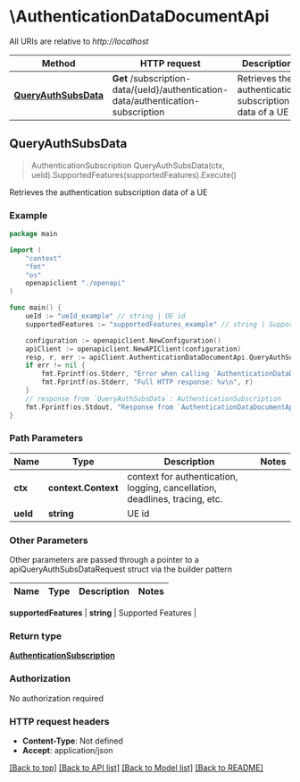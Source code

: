 # \AuthenticationDataDocumentApi

All URIs are relative to *http://localhost*

Method | HTTP request | Description
------------- | ------------- | -------------
[**QueryAuthSubsData**](AuthenticationDataDocumentApi.md#QueryAuthSubsData) | **Get** /subscription-data/{ueId}/authentication-data/authentication-subscription | Retrieves the authentication subscription data of a UE



## QueryAuthSubsData

> AuthenticationSubscription QueryAuthSubsData(ctx, ueId).SupportedFeatures(supportedFeatures).Execute()

Retrieves the authentication subscription data of a UE

### Example

```go
package main

import (
    "context"
    "fmt"
    "os"
    openapiclient "./openapi"
)

func main() {
    ueId := "ueId_example" // string | UE id
    supportedFeatures := "supportedFeatures_example" // string | Supported Features (optional)

    configuration := openapiclient.NewConfiguration()
    apiClient := openapiclient.NewAPIClient(configuration)
    resp, r, err := apiClient.AuthenticationDataDocumentApi.QueryAuthSubsData(context.Background(), ueId).SupportedFeatures(supportedFeatures).Execute()
    if err != nil {
        fmt.Fprintf(os.Stderr, "Error when calling `AuthenticationDataDocumentApi.QueryAuthSubsData``: %v\n", err)
        fmt.Fprintf(os.Stderr, "Full HTTP response: %v\n", r)
    }
    // response from `QueryAuthSubsData`: AuthenticationSubscription
    fmt.Fprintf(os.Stdout, "Response from `AuthenticationDataDocumentApi.QueryAuthSubsData`: %v\n", resp)
}
```

### Path Parameters


Name | Type | Description  | Notes
------------- | ------------- | ------------- | -------------
**ctx** | **context.Context** | context for authentication, logging, cancellation, deadlines, tracing, etc.
**ueId** | **string** | UE id | 

### Other Parameters

Other parameters are passed through a pointer to a apiQueryAuthSubsDataRequest struct via the builder pattern


Name | Type | Description  | Notes
------------- | ------------- | ------------- | -------------

 **supportedFeatures** | **string** | Supported Features | 

### Return type

[**AuthenticationSubscription**](AuthenticationSubscription.md)

### Authorization

No authorization required

### HTTP request headers

- **Content-Type**: Not defined
- **Accept**: application/json

[[Back to top]](#) [[Back to API list]](../README.md#documentation-for-api-endpoints)
[[Back to Model list]](../README.md#documentation-for-models)
[[Back to README]](../README.md)


